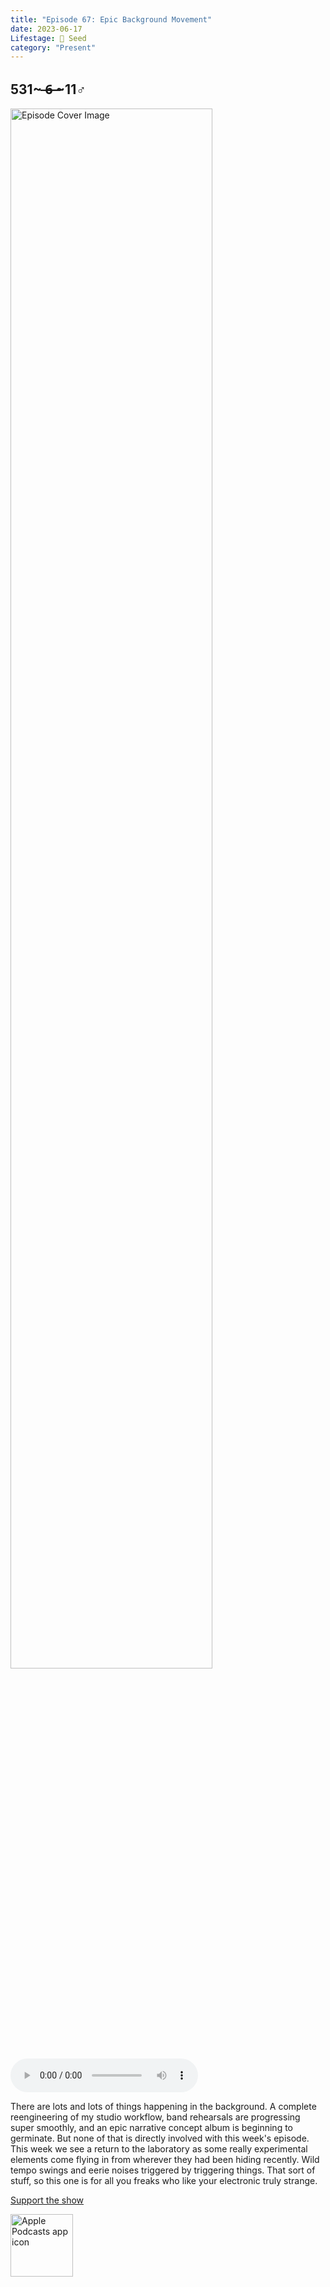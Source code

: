 ```yaml
---
title: "Episode 67: Epic Background Movement"
date: 2023-06-17
Lifestage: 🌱 Seed
category: "Present"
---
```

## 531~ ̶6̶ ̶~11♂
<img src="https://artwork.captivate.fm/6b7a7527-b6e6-4512-b660-fcc0b7e877a7/-opX7tpLAXRuMDvjmGlF_C_Y.jpg" alt="Episode Cover Image" width=80%/>
<audio controls>
  <source src="https://podcasts.captivate.fm/media/1fdd95aa-7c44-4d37-a534-bfebaac8ccd8/13056375-episode-67-epic-background-movement.mp3" type="audio/mpeg">
  Your browser does not support the audio element.
</audio>

<p>There are lots and lots of things happening in the background. A complete reengineering of my studio workflow, band rehearsals are progressing super smoothly, and an epic narrative concept album is beginning to germinate. But none of that is directly involved with this week&apos;s episode. This week we see a return to the laboratory as some really experimental elements come flying in from wherever they had been hiding recently. Wild tempo swings and eerie noises triggered by triggering things. That sort of stuff, so this one is for all you freaks who like your electronic truly strange.</p><a rel="payment" href="https://www.paypal.com/donate/?hosted_button_id=WX3GRUK5BHJLS">Support the show</a>

<a href="https://podcasts.apple.com/us/podcast/living-room-music/id1608791560?tscg=30200&itsct=podcast_box_appicon&ls=1&mttnsubad=1608791560" style="display: inline-block;"><img src="https://toolbox.marketingtools.apple.com/api/v2/badges/app-icon-podcasts/standard/en-us" alt="Apple Podcasts app icon" style="width: 100px; height: 100px; vertical-align: middle; object-fit: contain;" /></a>
    